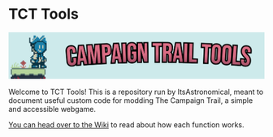 # TCT Tools

![banner](https://raw.githubusercontent.com/ItsAstronomical/tcttools/refs/heads/main/banner.png)

Welcome to TCT Tools! This is a repository run by ItsAstronomical, meant to document useful custom code for modding The Campaign Trail, a simple and accessible webgame.

[You can head over to the Wiki](https://github.com/ItsAstronomical/tcttools/wiki) to read about how each function works.
